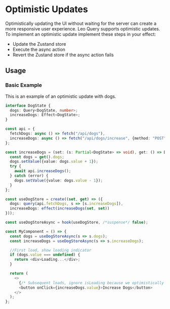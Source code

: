 # Optimistic Updates

Optimistically updating the UI without waiting for the server can create a more responsive user experience. Leo Query supports optimistic updates. To implement an optimistic update implement these steps in your effect:

- Update the Zustand store
- Execute the async action
- Revert the Zustand store if the async action fails

## Usage

### Basic Example

This is an example of an optimistic update with dogs.

```typescript
interface DogState {
  dogs: Query<DogState, number>;
  increaseDogs: Effect<DogState>;
}

const api = {
  fetchDogs: async () => fetch("/api/dogs"),
  increaseDogs: async () => fetch("/api/dogs/increase", {method: "POST"}),
};

const increaseDogs = (set: (s: Partial<DogState> => void), get: () => DogState) => async () => {
  const dogs = get().dogs;
  dogs.setValue({value: dogs.value + 1});
  try {
    await api.increaseDogs();
  } catch (error) {
    dogs.setValue({value: dogs.value - 1});
  }
};

const useDogStore = create((set, get) => ({
  dogs: query(api.fetchDogs, s => [s.increaseDogs]),
  increaseDogs: effect(increaseDogs(set, set))
}));

const useDogStoreAsync = hook(useDogStore, /*suspense*/ false);

const MyComponent = () => {
  const dogs = useDogStoreAsync(s => s.dogs);
  const increaseDogs = useDogStoreAsync(s => s.increaseDogs);

  //First load, show loading indicator
  if (dogs.value === undefined) {
    return <div>Loading...</div>;
  }

  return (
    <>
      {/* Subsequent loads, ignore isLoading because we optimistically updated the value. */}
      <button onClick={increaseDogs.value}>Increase Dogs</button>
    </>
  );
};
```
